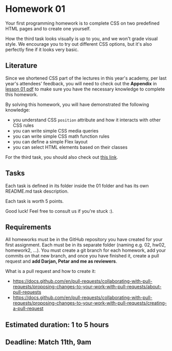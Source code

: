 # Homework 01

Your first programming homework is to complete CSS on two predefined HTML pages and to create one yourself.

How the third task looks visually is up to you, and we won't grade visual style. We encourage you to try out different CSS options, but it's also perfectly fine if it looks very basic.

## Literature

Since we shortened CSS part of the lectures in this year's academy, per last year's attendees' feedback, you will need to check out the **Appendix** in [lesson 01 pdf](../Lessons/FD-24-01.pdf) to make sure you have the necessary knowledge to complete this homework.

By solving this homework, you will have demonstrated the following knowledge:
- you understand CSS `position` attribute and how it interacts with other CSS rules
- you can write simple CSS media queries
- you can write simple CSS math function rules
- you can define a simple Flex layout
- you can select HTML elements based on their classes

For the third task, you should also check out [this link](https://www.w3schools.com/tags/tag_input.asp).

## Tasks

Each task is defined in its folder inside the 01 folder and has its own README.md task description.

Each task is worth 5 points.

Good luck! Feel free to consult us if you're stuck :).

## Requirements

All homeworks must be in the GitHub repository you have created for your first assignment. Each must be in its separate folder (naming e.g. 02, hw02, homework2, ...). You must create a git branch for each homework, add your commits on that new branch, and once you have finished it, create a pull request and **add Darjan, Petar and me as reviewers**.

What is a pull request and how to create it:
- https://docs.github.com/en/pull-requests/collaborating-with-pull-requests/proposing-changes-to-your-work-with-pull-requests/about-pull-requests
- https://docs.github.com/en/pull-requests/collaborating-with-pull-requests/proposing-changes-to-your-work-with-pull-requests/creating-a-pull-request

## Estimated duration: 1 to 5 hours
## Deadline: Match 11th, 9am
